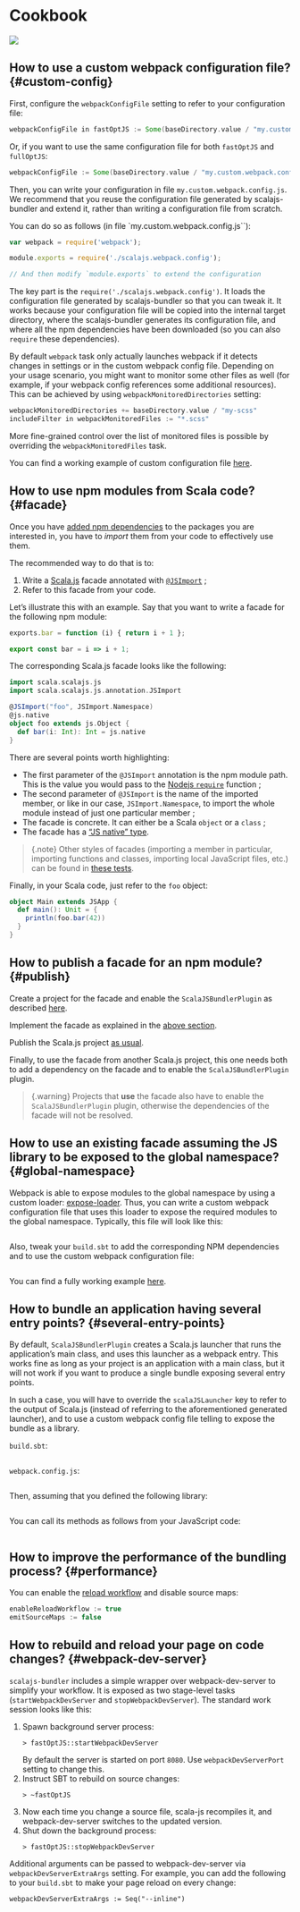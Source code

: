 # Cookbook

![](toctree:local=true,mergeFirst=true)

## How to use a custom webpack configuration file? {#custom-config}

First, configure the `webpackConfigFile` setting to refer to your configuration file:

~~~ scala
webpackConfigFile in fastOptJS := Some(baseDirectory.value / "my.custom.webpack.config.js")
~~~

Or, if you want to use the same configuration file for both `fastOptJS` and `fullOptJS`:

~~~ scala
webpackConfigFile := Some(baseDirectory.value / "my.custom.webpack.config.js")
~~~

Then, you can write your configuration in file `my.custom.webpack.config.js`.
We recommend that you reuse the configuration file generated by scalajs-bundler
and extend it, rather than writing a configuration file from scratch.

You can do so as follows (in file `my.custom.webpack.config.js``):

~~~ javascript
var webpack = require('webpack');

module.exports = require('./scalajs.webpack.config');

// And then modify `module.exports` to extend the configuration
~~~

The key part is the `require('./scalajs.webpack.config')`. It loads the configuration
file generated by scalajs-bundler so that you can tweak it. It works because your configuration
file will be copied into the internal target directory, where the scalajs-bundler generates
its configuration file, and where all the npm dependencies have been downloaded (so you can
also `require` these dependencies).

By default `webpack` task only actually launches webpack if it detects changes in
settings or in the custom webpack config file. Depending on your usage scenario, you might
want to monitor some other files as well (for example, if your webpack config references
some additional resources). This can be achieved by using `webpackMonitoredDirectories`
setting:

~~~ scala
webpackMonitoredDirectories += baseDirectory.value / "my-scss"
includeFilter in webpackMonitoredFiles := "*.scss"
~~~

More fine-grained control over the list of monitored files is possible by overriding the
`webpackMonitoredFiles` task.

You can find a working example of custom configuration file
[here](https://github.com/scalacenter/scalajs-bundler/blob/master/sbt-scalajs-bundler/src/sbt-test/sbt-scalajs-bundler/static/prod.webpack.config.js).

## How to use npm modules from Scala code? {#facade}

Once you have [added npm dependencies](getting-started.md) to the packages you are interested
in, you have to *import* them from your code to effectively use them.

The recommended way to do that is to:

1. Write a [Scala.js](https://www.scala-js.org/doc/interoperability/facade-types.html)
  facade annotated with
  [`@JSImport`](https://www.scala-js.org/doc/interoperability/facade-types.html#a-nameimporta-imports-from-other-javascript-modules) ;
2. Refer to this facade from your code.

Let’s illustrate this with an example. Say that you want to write a facade for the following
npm module:

~~~ javascript tab="foo.js (CommonJS)"
exports.bar = function (i) { return i + 1 };
~~~

~~~ javascript tab="foo.js (ES6)"
export const bar = i => i + 1;
~~~

The corresponding Scala.js facade looks like the following:

~~~ scala
import scala.scalajs.js
import scala.scalajs.js.annotation.JSImport

@JSImport("foo", JSImport.Namespace)
@js.native
object foo extends js.Object {
  def bar(i: Int): Int = js.native
}
~~~

There are several points worth highlighting:

- The first parameter of the `@JSImport` annotation is the npm module path. This is
  the value you would pass to the
  [Nodejs `require`](https://nodejs.org/docs/latest/api/modules.html#modules_all_together)
  function ;
- The second parameter of `@JSImport` is the name of the imported member, or like in our
  case, `JSImport.Namespace`, to import the whole module instead of just one particular
  member ;
- The facade is concrete. It can either be a Scala `object` or a `class` ;
- The facade has a
  [“JS native” type](https://www.scala-js.org/doc/interoperability/facade-types.html).

> {.note}
> Other styles of facades (importing a member in particular, importing functions and classes,
> importing local JavaScript files, etc.) can be found in
> [these tests](https://github.com/scalacenter/scalajs-bundler/blob/master/sbt-scalajs-bundler/src/sbt-test/sbt-scalajs-bundler/facade-examples).

Finally, in your Scala code, just refer to the `foo` object:

~~~ scala
object Main extends JSApp {
  def main(): Unit = {
    println(foo.bar(42))
  }
}
~~~

## How to publish a facade for an npm module? {#publish}

Create a project for the facade and enable the `ScalaJSBundlerPlugin` as described
[here](getting-started.md).

Implement the facade as explained in the [above section](cookbook.md#facade).

Publish the Scala.js project [as usual](http://www.scala-sbt.org/1.0/docs/Publishing.html).

Finally, to use the facade from another Scala.js project, this one needs both to add a
dependency on the facade and to enable the `ScalaJSBundlerPlugin` plugin.

> {.warning}
> Projects that **use** the facade also have to enable the `ScalaJSBundlerPlugin` plugin,
> otherwise the dependencies of the facade will not be resolved.

## How to use an existing facade assuming the JS library to be exposed to the global namespace? {#global-namespace}

Webpack is able to expose modules to the global namespace by using a custom loader:
[expose-loader](https://github.com/webpack/expose-loader). Thus, you can write a custom webpack configuration
file that uses this loader to expose the required modules to the global namespace. Typically, this file
will look like this:

~~~ javascript src=../../../sbt-scalajs-bundler/src/sbt-test/sbt-scalajs-bundler/global-namespace/webpack.config.js
~~~

Also, tweak your `build.sbt` to add the corresponding NPM dependencies and to use the
custom webpack configuration file: 

~~~ scala src=../../../sbt-scalajs-bundler/src/sbt-test/sbt-scalajs-bundler/global-namespace/build.sbt#relevant-settings
~~~

You can find a fully working example
[here](https://github.com/scalacenter/scalajs-bundler/blob/master/sbt-scalajs-bundler/src/sbt-test/sbt-scalajs-bundler/global-namespace).

## How to bundle an application having several entry points? {#several-entry-points}

By default, `ScalaJSBundlerPlugin` creates a Scala.js launcher that runs the application’s main class, and
uses this launcher as a webpack entry. This works fine as long as your project is an application with a
main class, but it will not work if you want to produce a single bundle exposing several entry points.

In such a case, you will have to override the `scalaJSLauncher` key to refer to the output of Scala.js
(instead of referring to the aforementioned generated launcher), and to use a custom webpack config file
telling to expose the bundle as a library.

`build.sbt`:

~~~ scala src="../../../sbt-scalajs-bundler/src/sbt-test/sbt-scalajs-bundler/library/build.sbt#relevant-settings"
~~~

`webpack.config.js`:

~~~ javascript tab="webpack.config.js" src="../../../sbt-scalajs-bundler/src/sbt-test/sbt-scalajs-bundler/library/webpack.config.js"
~~~

Then, assuming that you defined the following library:

~~~ scala src="../../../sbt-scalajs-bundler/src/sbt-test/sbt-scalajs-bundler/library/src/main/scala/example/Library.scala#library-definition"
~~~

You can call its methods as follows from your JavaScript code:

~~~ scala src="../../../sbt-scalajs-bundler/src/sbt-test/sbt-scalajs-bundler/library/index.html#library-usage"
~~~

## How to improve the performance of the bundling process? {#performance}

You can enable the [reload workflow](reference.md#reload-workflow) and disable source maps:

~~~ scala
enableReloadWorkflow := true
emitSourceMaps := false
~~~

## How to rebuild and reload your page on code changes? {#webpack-dev-server}

`scalajs-bundler` includes a simple wrapper over webpack-dev-server to simplify your
workflow. It is exposed as two stage-level tasks (`startWebpackDevServer` and
`stopWebpackDevServer`).
The standard work session looks like this:

1. Spawn background server process:
    ~~~
    > fastOptJS::startWebpackDevServer
    ~~~
    By default the server is started on port `8080`. Use `webpackDevServerPort` setting to change this.
2. Instruct SBT to rebuild on source changes:
    ~~~
    > ~fastOptJS
    ~~~
3. Now each time you change a source file, scala-js recompiles it, and webpack-dev-server
    switches to the updated version.
4. Shut down the background process:
    ~~~
    > fastOptJS::stopWebpackDevServer
    ~~~

Additional arguments can be passed to webpack-dev-server via `webpackDevServerExtraArgs`
setting. For example, you can add the following to your `build.sbt` to make your page
reload on every change:
~~~
webpackDevServerExtraArgs := Seq("--inline")
~~~
